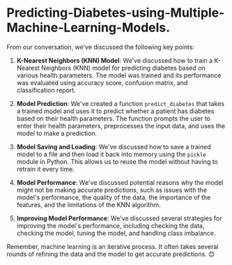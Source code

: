 # Predicting-Diabetes-using-Multiple-Machine-Learning-Models.

From our conversation, we've discussed the following key points:

1. **K-Nearest Neighbors (KNN) Model**: We've discussed how to train a K-Nearest Neighbors (KNN) model for predicting diabetes based on various health parameters. The model was trained and its performance was evaluated using accuracy score, confusion matrix, and classification report.

2. **Model Prediction**: We've created a function `predict_diabetes` that takes a trained model and uses it to predict whether a patient has diabetes based on their health parameters. The function prompts the user to enter their health parameters, preprocesses the input data, and uses the model to make a prediction.

3. **Model Saving and Loading**: We've discussed how to save a trained model to a file and then load it back into memory using the `pickle` module in Python. This allows us to reuse the model without having to retrain it every time.

4. **Model Performance**: We've discussed potential reasons why the model might not be making accurate predictions, such as issues with the model's performance, the quality of the data, the importance of the features, and the limitations of the KNN algorithm.

5. **Improving Model Performance**: We've discussed several strategies for improving the model's performance, including checking the data, checking the model, tuning the model, and handling class imbalance.

Remember, machine learning is an iterative process. It often takes several rounds of refining the data and the model to get accurate predictions. 😊
